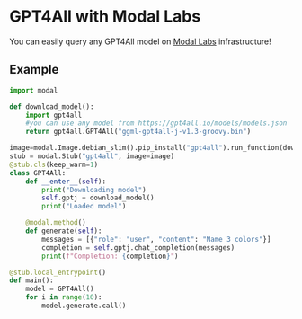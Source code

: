 # GPT4All with Modal Labs

You can easily query any GPT4All model on [Modal Labs](https://modal.com/) infrastructure!
## Example

```python
import modal

def download_model():
    import gpt4all
    #you can use any model from https://gpt4all.io/models/models.json
    return gpt4all.GPT4All("ggml-gpt4all-j-v1.3-groovy.bin")

image=modal.Image.debian_slim().pip_install("gpt4all").run_function(download_model)
stub = modal.Stub("gpt4all", image=image)
@stub.cls(keep_warm=1)
class GPT4All:
    def __enter__(self):
        print("Downloading model")
        self.gptj = download_model()
        print("Loaded model")

    @modal.method()
    def generate(self):
        messages = [{"role": "user", "content": "Name 3 colors"}]
        completion = self.gptj.chat_completion(messages)
        print(f"Completion: {completion}")

@stub.local_entrypoint()
def main():
    model = GPT4All()
    for i in range(10):
        model.generate.call()
```
